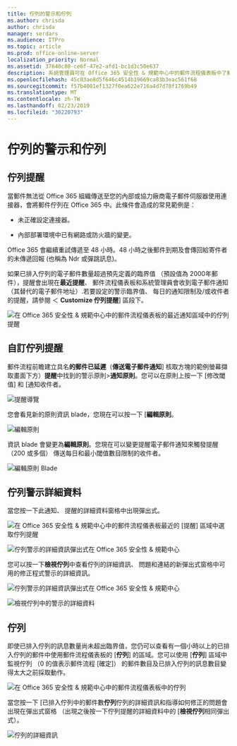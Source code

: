 ```yaml
---
title: 佇列的警示和佇列
ms.author: chrisda
author: chrisda
manager: serdars
ms.audience: ITPro
ms.topic: article
ms.prod: office-online-server
localization_priority: Normal
ms.assetid: 37640c80-ce6f-47e2-afd1-bc1d3c50e637
description: 系統管理員可在 Office 365 安全性 & 規範中心中的郵件流程儀表板中了解佇列提醒和佇列。
ms.openlocfilehash: 45c03ae8d5f646c4514b19669ca83b3eac561f68
ms.sourcegitcommit: f57b4001ef1327f0ea622e716a4d7d78f1769b49
ms.translationtype: MT
ms.contentlocale: zh-TW
ms.lasthandoff: 02/23/2019
ms.locfileid: "30220793"
---
```

# <a name="queue-alerts-and-queues"></a>佇列的警示和佇列

## <a name="queue-alerts"></a>佇列提醒

當郵件無法從 Office 365 組織傳送至您的內部或協力廠商電子郵件伺服器使用連接器，會將郵件佇列在 Office 365 中。此條件會造成的常見範例是：

- 未正確設定連接器。

- 內部部署環境中已有網路或防火牆的變更。

Office 365 會繼續重試傳遞至 48 小時。48 小時之後郵件到期及會傳回給寄件者的未傳遞回報 (也稱為 Ndr 或彈跳訊息)。

如果已排入佇列的電子郵件數量超過預先定義的臨界值 （預設值為 2000年郵件），提醒會出現在**最近提醒**、 郵件流程儀表板和系統管理員會收到電子郵件通知 （其替代的電子郵件地址）.若要設定的警示臨界值、 每日的通知限制及/或收件者的提醒，請參閱 ＜ **Customize 佇列提醒**] 區段下。

![在 Office 365 安全性 & 規範中心中的郵件流程儀表板的最近通知區域中的佇列提醒](media/5fc4a51c-6118-4270-960b-c6b176ef94ae.png)

## <a name="customize-queue-alerts"></a>自訂佇列提醒

郵件流程前瞻建立具名**的郵件已延遲**（**傳送電子郵件通知**] 核取方塊的範例螢幕擷取畫面下方）**提醒**中找到的警示原則\>**通知原則**。您可以在原則上按一下 [修改閾值] 和 [通知收件者。

![提醒導覽](media/efb95976-9e0b-484e-a2fd-093c5bc7a40f.png)

您會看見新的原則資訊 blade，您現在可以按一下 [**編輯原則**。

![編輯原則 ](media/ed2aceae-3ee2-4849-a17e-87915987a7dd.png)

資訊 blade 會變更為**編輯原則**。您現在可以變更提醒電子郵件通知來觸發提醒 （200 或多個） 傳送每日和最小閾值數目限制的收件者。

![編輯原則 Blade](media/c657cc74-7867-474c-b2c9-dc478449f990.png)

## <a name="queue-alert-details"></a>佇列警示詳細資料

當您按一下此通知、 提醒的詳細資料窗格中出現彈出式。

![在 Office 365 安全性 & 規範中心中的郵件流程儀表板最近的 [提醒] 區域中選取佇列提醒](media/1f6b0e96-5b2c-41ef-9684-9d813b3fabe6.png)

![佇列警示的詳細資訊彈出式在 Office 365 安全性 & 規範中心](media/105c8fff-912f-4763-8806-2740ebdecd4b.png)

您可以按一下**檢視佇列**中查看佇列的詳細資訊、 問題和連結的新彈出式窗格中可用的修正程式警示的詳細資訊。

![佇列警示的詳細資訊彈出式在 Office 365 安全性 & 規範中心](media/8ff60955-55ef-4f32-a966-85e02cb608d1.png)

![檢視佇列中的警示的詳細資料](media/4eb088fe-5dd9-4bf4-b959-c1bb2545c515.png)

## <a name="queues"></a>佇列

即使已排入佇列的訊息數量尚未超出臨界值，您仍可以查看有一個小時以上的已排入佇列的郵件中使用郵件流程儀表板的 [**佇列**] 的區域。您可以使用 [**佇列**] 區域中監視佇列 （0 的值表示郵件流程 [確定]） 的郵件數目及已排入佇列的訊息數目變得太大之前採取動作。

![在 Office 365 安全性 & 規範中心中的郵件流程儀表板中的佇列](media/0ef6e2ef-dd22-4363-9d4a-b20a00babc9f.png)

當您按一下 [已排入佇列中的郵件數**佇列**佇列的詳細資訊和指導如何修正的問題會出現在彈出式窗格 （出現之後按一下佇列提醒的詳細資料中的 [**檢視佇列**相同彈出式）。

![佇列的詳細資訊](media/4eb088fe-5dd9-4bf4-b959-c1bb2545c515.png)
